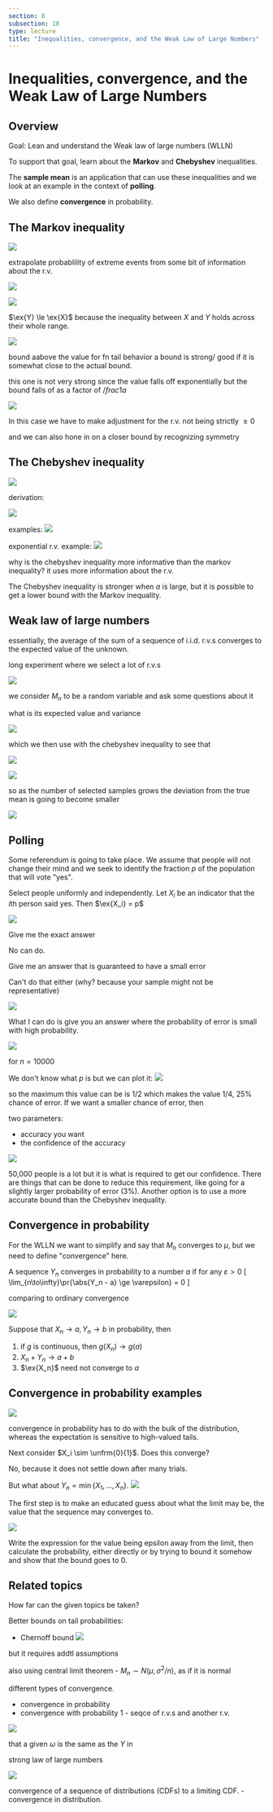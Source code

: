 ```yaml
---
section: 8
subsection: 18
type: lecture
title: "Inequalities, convergence, and the Weak Law of Large Numbers"
---
```


# Inequalities, convergence, and the Weak Law of Large Numbers

$\newcommand{\ex}[1]{\mathbf{E}\left[#1\right]}$
$\newcommand{\pr}[1]{\mathbf{P}\!\left(#1\right)}$
$\newcommand{\abs}[1]{ \left|#1\right| }$
$\newcommand{\unfrm}[2]{ \mathcal{U}\left( #1, #2 \right) }$

## Overview

Goal: Lean and understand the Weak law of large numbers (WLLN)

To support that goal, learn about the **Markov** and **Chebyshev** inequalities.

The **sample mean** is an application that can use these inequalities and we look at an example in the context of **polling**.

We also define **convergence** in probability.


## The Markov inequality

![](unit8lec18-inequalities-convergences-weak-law-of-large-numbers\1b27c66c9d8a4d74c0192166954f8a81.png)

extrapolate probablility of extreme events from some bit of information about the r.v.

![](unit8lec18-inequalities-convergences-weak-law-of-large-numbers\166e60b9378234a558fb7dbead0bcbfc.png)

![](unit8lec18-inequalities-convergences-weak-law-of-large-numbers\f4242751f647b6e1fe8a8f083fafb3d2.png)

$\ex{Y} \le \ex{X}$ because the inequality between $X$ and $Y$ holds across their whole range.

![](unit8lec18-inequalities-convergences-weak-law-of-large-numbers\1f53612f93ec15796453c780dda35658.png)

bound aabove the value for fn
tail behavior
a bound is strong/ good if it is somewhat close to the actual bound.

this one is not very strong since the value falls off exponentially but the bound falls of as a factor of $/frac{1}{a}$

![](unit8lec18-inequalities-convergences-weak-law-of-large-numbers\aa15723ecdd79c9649418f6a95ccd999.png)

In this case we have to make adjustment for the r.v. not being strictly $\ge 0$

and we can also hone in on a closer bound by recognizing symmetry


## The Chebyshev inequality

![](unit8lec18-inequalities-convergences-weak-law-of-large-numbers\70dc57efb4af0471b89d66d30132ce9f.png)

derivation:

![](unit8lec18-inequalities-convergences-weak-law-of-large-numbers\8c7ee11e6371d0f58b6f0cb1c4f64203.png)

examples:
![](unit8lec18-inequalities-convergences-weak-law-of-large-numbers\cf78e0329983049ba308c532e272b3d4.png)

exponential r.v. example:
![](unit8lec18-inequalities-convergences-weak-law-of-large-numbers\6b75025bd37d032d669728923a823d6f.png)

why is the chebyshev inequality more informative than the markov inequality?
it uses more information about the r.v.

The Chebyshev inequality is stronger when $a$ is large, but it is possible to get a lower bound with the Markov inequality.


## Weak law of large numbers

essentially, the average of the sum of a sequence of i.i.d. r.v.s converges to the expected value of the unknown.

long experiment where we select a lot of r.v.s

![](unit8lec18-inequalities-convergences-weak-law-of-large-numbers\f0d0b972d7511e40f327c0b1d77764d6.png)

we consider $M_n$ to be a random variable and ask some questions about it

what is its expected value and variance

![](unit8lec18-inequalities-convergences-weak-law-of-large-numbers\d2414ebdc78453dbf36ed1e7d13ecc81.png)

which we then use with the chebyshev inequality to see that

![](unit8lec18-inequalities-convergences-weak-law-of-large-numbers\7cf37d671928501230ae00ecac2b3a91.png)

![](unit8lec18-inequalities-convergences-weak-law-of-large-numbers\27d3438291efbad39b42e12cd2b0d725.png)

so as the number of selected samples grows the deviation from the true mean is going to become smaller

![](unit8lec18-inequalities-convergences-weak-law-of-large-numbers\afec3166b430882a0ff6af564bc8b777.png)


## Polling

Some referendum is going to take place. We assume that people will not change their mind and we seek to identify the fraction $p$ of the population that will vote "yes".

Select people uniformly and independently. Let $X_i$ be an indicator that the $i$th person said yes. Then $\ex{X_i} = p$

![](unit8lec18-inequalities-convergences-weak-law-of-large-numbers\e44456f95a55c72061de6938741607ed.png)

Give me the exact answer

No can do.

Give me an answer that is guaranteed to have a small error

Can't do that either (why? because your sample might not be representative)

![](unit8lec18-inequalities-convergences-weak-law-of-large-numbers\3b04c7b674acac83a7a4ba70c9adb19c.png)

What I can do is give you an answer where the probability of error is small with high probability.

![](unit8lec18-inequalities-convergences-weak-law-of-large-numbers\092059d7953a314ca794acf3462c5ea6.png)

for $n = 10000$

We don't know what $p$ is but we can plot it:
![](unit8lec18-inequalities-convergences-weak-law-of-large-numbers\a4c2f121ad6a18f812cd2acd94fd22d0.png)

so the maximum this value can be is 1/2 which makes the value 1/4, 25% chance of error. If we want a smaller chance of error, then

two parameters:
* accuracy you want
* the confidence of the accuracy

![](unit8lec18-inequalities-convergences-weak-law-of-large-numbers\01022af89bee2fa0b4c33fd660b04267.png)

50,000 people is a lot but it is what is required to get our confidence. There are things that can be done to reduce this requirement, like going for a slightly larger probability of error (3%). Another option is to use a more accurate bound than the Chebyshev inequality.


## Convergence in probability

For the WLLN we want to simplify and say that $M_n$ converges to $\mu$, but we need to define "convergence" here.

A sequence $Y_n$ converges in probability to a number $a$ if for any $\varepsilon > 0$
\[
\lim_{n\to\infty}\pr{\abs{Y_n - a} \ge \varepsilon} = 0
\]

comparing to ordinary convergence

![](unit8lec18-inequalities-convergences-weak-law-of-large-numbers\a15c62f66feb6e1d35df7c266c5cf07d.png)

Suppose that $X_n \to a, Y_n \to b$ in probability, then

1. if $g$ is continuous, then $g(X_n) \to g(a)$
2. $X_n + Y_n \to a + b$
3. $\ex{X_n}$ need not converge to $a$


## Convergence in probability examples

![](unit8lec18-inequalities-convergences-weak-law-of-large-numbers\e964f1862adfd2503d9b933fbb418cf1.png)

convergence in probability has to do with the bulk of the distribution, whereas the expectation is sensitive to high-valued tails.

Next consider $X_i \sim \unfrm{0}{1}$. Does this converge?

No, because it does not settle down after many trials.

But what about $Y_n = \min\{X_1, \ldots, X_n\}$.
![](unit8lec18-inequalities-convergences-weak-law-of-large-numbers\15a5bb846f0b71c0e194c8e3156244c8.png)

The first step is to make an educated guess about what the limit may be, the value that the sequence may converges to.

![](unit8lec18-inequalities-convergences-weak-law-of-large-numbers\bfd4f63c333a3e9407381ade9b99ef4d.png)

Write the expression for the value being epsilon away from the limit, then calculate the probability, either directly or by trying to bound it somehow and show that the bound goes to 0.


## Related topics

How far can the given topics be taken?

Better bounds on tail probabilities:
* Chernoff bound
![](unit8lec18-inequalities-convergences-weak-law-of-large-numbers\e86556526da6f904b9a8cfd0fdc6a700.png)

but it requires addtl  assumptions

also using central limit theorem - $M_n \sim N(\mu, \sigma^2/n)$, as if it is normal

different types of convergence.
* convergence in probability
* convergence with probability 1 - seqce of r.v.s and another r.v.

![](unit8lec18-inequalities-convergences-weak-law-of-large-numbers\32896165ad33ab7b199cc88e320621f7.png)

that a given $\omega$ is the same as the $Y$ in

strong law of large numbers

![](unit8lec18-inequalities-convergences-weak-law-of-large-numbers\7276fe0bc735e9b675ff65c5a699a66f.png)

convergence of a sequence of distributions (CDFs) to a limiting CDF. - convergence in distribution.
